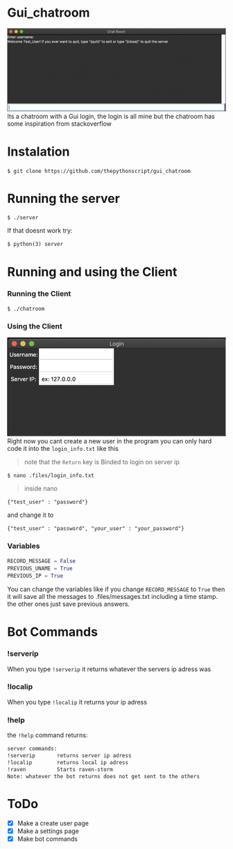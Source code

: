 # Gui_chatroom
![Image of chatroom](chatroomex.png)
Its a chatroom with a Gui login, the login is all mine but the chatroom has some inspiration from stackoverflow
# Instalation
```
$ git clone https://github.com/thepythonscript/gui_chatroom
```
# Running the server
```
$ ./server
```
If that doesnt work try:
```
$ python(3) server
```
# Running and using the Client
### Running the Client
```
$ ./chatroom
```
### Using the Client
![Image of client](loginex.png)
Right now you cant create a new user in the program you can only hard code it into the `login_info.txt`
like this 
> note that the `Return` key is Binded to login on server ip
```
$ nano .files/login_info.txt
```
> inside nano
```
{"test_user" : "password"}
```
and change it to
```
{"test_user" : "password", "your_user" : "your_password"}
```
### Variables
```python
RECORD_MESSAGE = False
PREVIOUS_UNAME = True
PREVIOUS_IP = True
```
You can change the variables like if you change `RECORD_MESSAGE` to `True` then it will save all the messages to .files/messages.txt including a time stamp. the other ones just save previous answers.
# Bot Commands
### !serverip
When you type `!serverip` it returns whatever the servers ip adress was
### !localip
When you type `!localip` it returns your ip adress
### !help
the `!help` command returns:
```
server commands:
!serverip		returns server ip adress
!localip		returns local ip adress
!raven			Starts raven-storm
Note: whatever the bot returns does not get sent to the others
````
# ToDo
- [x] Make a create user page
- [x] Make a settings page
- [x] Make bot commands

